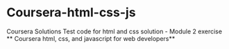 # Coursera-html-css-js
Coursera Solutions
Test code for html and css solution - Module 2 exercise
** Coursera html, css, and javascript for web developers**
